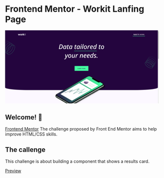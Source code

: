 # Frontend Mentor - Workit Lanfing Page

![Design preview for the Results summary component coding challenge](./assets/images/design.png)

## Welcome! 👋

[Frontend Mentor](https://www.frontendmentor.io) The challenge proposed by Front End Mentor aims to help improve HTML/CSS skills.


## The callenge

This challenge is about building a component that shows a results card.

<a href="https://front-end-challenges-workit-dgs.vercel.app/" target="_blank">Preview</a>
